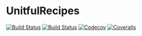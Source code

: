 # UnitfulRecipes

[![Build Status](https://travis-ci.com/jw3126/UnitfulRecipes.jl.svg?branch=master)](https://travis-ci.com/jw3126/UnitfulRecipes.jl)
[![Build Status](https://ci.appveyor.com/api/projects/status/github/jw3126/UnitfulRecipes.jl?svg=true)](https://ci.appveyor.com/project/jw3126/UnitfulRecipes-jl)
[![Codecov](https://codecov.io/gh/jw3126/UnitfulRecipes.jl/branch/master/graph/badge.svg)](https://codecov.io/gh/jw3126/UnitfulRecipes.jl)
[![Coveralls](https://coveralls.io/repos/github/jw3126/UnitfulRecipes.jl/badge.svg?branch=master)](https://coveralls.io/github/jw3126/UnitfulRecipes.jl?branch=master)
